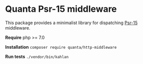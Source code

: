 # Quanta Psr-15 middleware

This package provides a minimalist library for dispatching [Psr-15](https://www.php-fig.org/psr/psr-15/) middleware.

**Require** php >= 7.0

**Installation** `composer require quanta/http-middleware`

**Run tests** `./vendor/bin/kahlan`
